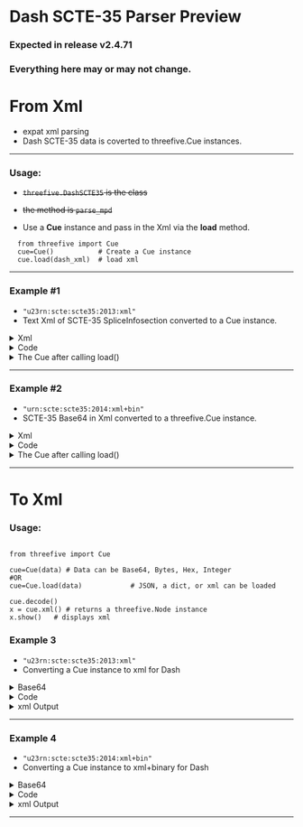 # Dash SCTE-35 Parser Preview
### Expected in release v2.4.71
### Everything here may or may not change.
# From Xml
  * expat xml parsing
  *  Dash SCTE-35 data is coverted to threefive.Cue instances.
---
### Usage:

* <s>`threefive.DashSCTE35` is the class </s>
*  <s> the method is `parse_mpd` </s>

* Use a __Cue__ instance and pass in the Xml via the  __load__ method.
```py3
  from threefive import Cue
  cue=Cue()           # Create a Cue instance
  cue.load(dash_xml)  # load xml
```
---

### Example #1     
* `"u23rn:scte:scte35:2013:xml"`
* Text Xml of SCTE-35 SpliceInfosection converted to a Cue instance.

<details><summary> Xml </summary>


```xml
some_xml = """<Event duration="5310000">
            <scte35:SpliceInfoSection protocolVersion="0" ptsAdjustment="183003" tier="4095">
            <scte35:TimeSignal>
                <scte35:SpliceTime ptsTime="3442857000"/>
            </scte35:TimeSignal>
            <scte35:SegmentationDescriptor segmentationEventId="1414668"
                segmentationEventCancelIndicator="false" segmentationDuration="8100000"
                segmentationTypeId="52" segmentNum="0" segmentsExpected="0">
            <scte35:DeliveryRestrictions webDeliveryAllowedFlag="false"
                noRegionalBlackoutFlag="false" archiveAllowedFlag="false"
                deviceRestrictions="3"/>
            <scte35:SegmentationUpid segmentationUpidType="8"
                segmentationUpidLength="8">0x2df3aad7</scte35:SegmentationUpid>
            </scte35:SegmentationDescriptor>
            </scte35:SpliceInfoSection>
        </Event>
        """
```

</details>






 
<details><summary>Code</summary>

```py3
from threefive import Cue

cue = Cue()
cue.load(some_xml)
```


</details>




<details><summary>The Cue after calling load()</summary>


```json
{
    "info_section": {
        "table_id": "0xfc",
        "section_syntax_indicator": false,
        "private": false,
        "sap_type": "0x03",
        "sap_details": "No Sap Type",
        "section_length": 54,
        "protocol_version": 0,
        "encrypted_packet": false,
        "encryption_algorithm": 0,
        "pts_adjustment": 2.033367,
        "cw_index": "0x0",
        "tier": "0xfff",
        "splice_command_length": 5,
        "splice_command_type": 6,
        "descriptor_loop_length": 32,
        "crc": "0x8926251d"
    },
    "command": {
        "command_length": 5,
        "command_type": 6,
        "name": "Time Signal",
        "time_specified_flag": true,
        "pts_time": 38253.966667
    },
    "descriptors": [
        {
            "tag": 2,
            "descriptor_length": 30,
            "name": "Segmentation Descriptor",
            "identifier": "CUEI",
            "segmentation_event_id": "0x15960c",
            "segmentation_event_cancel_indicator": false,
            "segmentation_event_id_compliance_indicator": true,
            "program_segmentation_flag": true,
            "segmentation_duration_flag": true,
            "delivery_not_restricted_flag": false,
            "web_delivery_allowed_flag": false,
            "no_regional_blackout_flag": false,
            "archive_allowed_flag": false,
            "device_restrictions": "No Restrictions",
            "segmentation_duration": 90.0,
            "segmentation_upid_type": 8,
            "segmentation_upid_length": 8,
            "segmentation_upid": "0x2df3aad7",
            "segmentation_type_id": 52,
            "segment_num": 0,
            "segments_expected": 0,
            "sub_segment_num": 0,
            "sub_segments_expected": 0
        }
    ],
    "dash_data": {             # dash_data includes EventStream, Event,
        "Event": {             # and Signal node data when present.
            "duration": 59.0
        }
    }
}

a@fu:~$ 
```

</details>


---


### Example #2 
* `"urn:scte:scte35:2014:xml+bin"`
* SCTE-35 Base64 in Xml converted to a threefive.Cue instance.


<details><summary> Xml </summary>


```xml
some_xml = """<Event
        presentationTime="1725944855040"
        duration="38400"
        id="14268724">
        <Signal
          xmlns="http://www.scte.org/schemas/35/2016">
          <Binary>/DAgAAAAAAAAAP/wDwUA2bk0f//+ADS8AMAAAAAAAORhJCQ=</Binary>
        </Signal>
      </Event>"""

```

</details>






 
<details><summary>Code</summary>

```py3
from threefive import Cue

cue = Cue()
cue.load(some_xml)
```


</details>




<details><summary>The Cue after calling load()</summary>


```json
{
{
    "info_section": {
        "table_id": "0xfc",
        "section_syntax_indicator": false,
        "private": false,
        "sap_type": "0x03",
        "sap_details": "No Sap Type",
        "section_length": 32,
        "protocol_version": 0,
        "encrypted_packet": false,
        "encryption_algorithm": 0,
        "pts_adjustment": 0.0,
        "cw_index": "0x00",
        "tier": "0x0fff",
        "splice_command_length": 15,
        "splice_command_type": 5,
        "descriptor_loop_length": 0,
        "crc": "0xe4612424"
    },
    "command": {
        "command_length": 15,
        "command_type": 5,
        "name": "Splice Insert",
        "break_auto_return": true,
        "break_duration": 38.4,
        "splice_event_id": 14268724,
        "splice_event_cancel_indicator": false,
        "out_of_network_indicator": true,
        "program_splice_flag": true,
        "duration_flag": true,
        "splice_immediate_flag": true,
        "event_id_compliance_flag": true,
        "unique_program_id": 49152,
        "avail_num": 0,
        "avails_expected": 0
    },
    "descriptors": [],
    "dash_data": {                             # dash_data includes EventStream, Event
        "Event": {                              # and Signal node data when present.
            "presentation_time": 1725944855040,
            "duration": 0.426667,
            "id": 14268724
        },
        "Signal": {
            "xmlns": "http://www.scte.org/schemas/35/2016"
        }
    }
}

```

</details>

---
# To Xml

### Usage:
```py3

from threefive import Cue

cue=Cue(data) # Data can be Base64, Bytes, Hex, Integer
#OR
cue=Cue.load(data)            # JSON, a dict, or xml can be loaded

cue.decode()
x = cue.xml() # returns a threefive.Node instance
x.show()   # displays xml
```

### Example 3
* `"u23rn:scte:scte35:2013:xml"`
* Converting a Cue instance to xml for Dash
<details><summary> Base64 </summary>


```js
/DA2AAHOR/nwAAAABQb+PnGRBwAgAh5DVUVJSAAAbH/PAAE1ODcICAAAAAAt86rXNAAAAACwnuYL
```

</details>


 
<details><summary>Code</summary>

```py3
from threefive import Cue
cue=Cue('/DA2AAHOR/nwAAAABQb+PnGRBwAgAh5DVUVJSAAAbH/PAAE1ODcICAAAAAAt86rXNAAAAACwnuYL')
cue.decode()
x = cue.xml() # returns a threefive.Node instance
x.show()   # displays xml
```

</details>


<details><summary>xml Output</summary>


```xml
<scte35:SpliceInfoSection ptsAdjustment="0" protocolVersion="None" sapType="None" sapDetails="None" tier="None">
        <scte35:TimeSignal>
                <scte35:SpliceTime ptsTime="11640.3343"/>
        </scte35:TimeSignal>
        <scte35:SegmentationDescriptor segmentationEventId="0x4800006c" segmentationEventCancelIndicator="false" segmentationEventIdComplianceIndicator="true" segmentationDuration="225.166833" segmentNum="0" segmentsExpected="0" self.SubSegmentNum="0" subSegmentsExpected="0">
                <DeliveryRestrictions webDeliveryAllowedFlag="true" noRegionalBlackoutFlag="true" archiveAllowedFlag="true" deviceRestrictions="No Restrictions"/>
                <segmentation_upid segmentationUpidType="8" segmentationUpidTypeName="AiringID" segmentationUpid="0x2df3aad7"/>
        </scte35:SegmentationDescriptor>
</scte35:SpliceInfoSection>

```

</details>

---

### Example 4
* `"u23rn:scte:scte35:2014:xml+bin"`
* Converting a Cue instance to xml+binary for Dash
<details><summary> Base64 </summary>


```js
'/DAlAAAAAAAAAP/wFAUAAAABf+/+y+LXLv4ARKogAAEAAAAAMZjNOQ=='
```

</details>


 
<details><summary>Code</summary>

```py3
from threefive import Cue
b64 = '/DAlAAAAAAAAAP/wFAUAAAABf+/+y+LXLv4ARKogAAEAAAAAMZjNOQ=='
cue=Cue(b64)
cue.decode()
x = cue.xml(binary=True) # returns a threefive.Node instance
x.show()   # displays xml
```

</details>


<details><summary>xml Output</summary>


```xml
<Signal xmlns="http://www.scte.org/schemas/35/2016">
    <Binary>/DAlAAAAAAAAAP/wFAUAAAABf+/+y+LXLv4ARKogAAEAAAAAMZjNOQ==</Binary>
</Signal>
```

</details>

---
